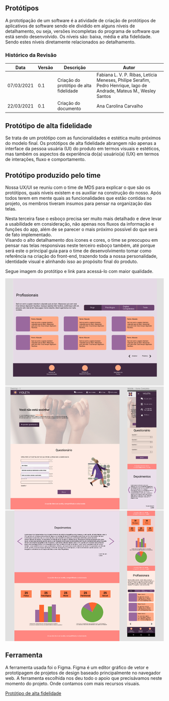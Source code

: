 ## Protótipos

A prototipação de um software é a atividade de criação de protótipos de aplicativos de software sendo ele dividido em alguns níveis de detalhamento, ou seja, versões incompletas do programa de software que está sendo desenvolvido. Os níveis são: baixa, média e alta fidelidade. Sendo estes níveis diretamente relacionados ao detalhamento. 

### Histórico da Revisão
| Data | Versão | Descrição | Autor |
|---|---|---|---|
| 07/03/2021| 0.1 |Criação do protótipo de alta fidelidade | Fabiana L. V. P. Ribas, Letícia Meneses, Philipe Serafim, Pedro Henrique, Iago de Andrade, Mateus M., Wesley Santos |
| 22/03/2021| 0.1 |Criação do documento | Ana Carolina Carvalho |

## Protótipo de alta fidelidade

Se trata de um protótipo com as funcionalidades e estética muito próximos do modelo final.
Os protótipos de alta fidelidade abrangem não apenas a interface da pessoa usuária (UI) do produto em termos visuais e estéticos, mas também os aspectos da experiência do(a) usuário(a) (UX) em termos de interações, fluxo e comportamento.

## Protótipo produzido pelo time 

Nossa UX/UI se reuniu com o time de MDS para explicar o que são os protótipos, quais níveis existem e os auxiliar na construção do nosso. Após todos terem em mente quais as funcionalidades que estão contidas no projeto, os membros tiveram insumos para pensar na organização das telas.

Nesta terceira fase o esboço precisa ser muito mais detalhado e deve levar a usabilidade em consideração, não apenas nos fluxos da informação e funções do app, além de se parecer o mais próximo possível do que será de fato implementado.  
Visando o alto detalhamento dos ícones e cores, o time se preocupou em pensar nas telas responsivas neste terceiro esboço também, até porque será este o principal guia para o time de desenvolvimento tomar como referência na criação do front-end, trazendo toda a nossa personalidade, identidade visual e alinhando isso ao propósito final do produto. 

Segue imagem do protótipo e link para acessá-lo com maior qualidade. 

![Prototipo baixa fidelidade](../../img/prototipo-alta1.png)
![Prototipo baixa fidelidade](../../img/prototipo-alta2.png)
![Prototipo baixa fidelidade](../../img/prototipo-alta3.png)


## Ferramenta

A ferramenta usada foi o Figma. Figma é um editor gráfico de vetor e prototipagem de projetos de design baseado principalmente no navegador web.
A ferramenta escolhida nos deu todo o apoio que precisávamos neste momento do projeto. Onde contamos com mais recursos visuais. 

[Protótipo de alta fidelidade](https://www.figma.com/file/GvNiDz8VEmTypTAkxlIHrB/Alta-fidelidade-Violeta?node-id=0%3A1)